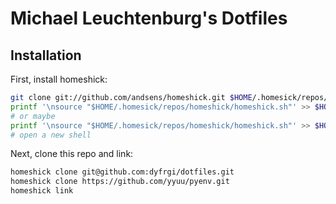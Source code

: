 Michael Leuchtenburg's Dotfiles
===============================

Installation
------------

First, install homeshick:
```sh
git clone git://github.com/andsens/homeshick.git $HOME/.homesick/repos/homeshick
printf '\nsource "$HOME/.homesick/repos/homeshick/homeshick.sh"' >> $HOME/.bashrc
# or maybe
printf '\nsource "$HOME/.homesick/repos/homeshick/homeshick.sh"' >> $HOME/.zshrc
# open a new shell
```

Next, clone this repo and link:
```sh
homeshick clone git@github.com:dyfrgi/dotfiles.git
homeshick clone https://github.com/yyuu/pyenv.git
homeshick link
```
